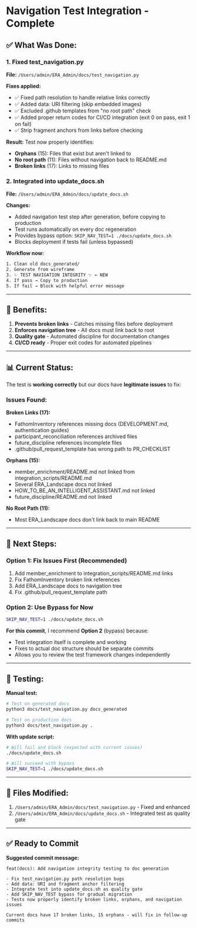 # Navigation Test Integration - Complete

## ✅ What Was Done:

### 1. Fixed test_navigation.py
**File:** `/Users/admin/ERA_Admin/docs/test_navigation.py`

**Fixes applied:**
- ✅ Fixed path resolution to handle relative links correctly
- ✅ Added data: URI filtering (skip embedded images)
- ✅ Excluded .github templates from "no root path" check
- ✅ Added proper return codes for CI/CD integration (exit 0 on pass, exit 1 on fail)
- ✅ Strip fragment anchors from links before checking

**Result:** Test now properly identifies:
- **Orphans** (15): Files that exist but aren't linked to
- **No root path** (11): Files without navigation back to README.md
- **Broken links** (17): Links to missing files

### 2. Integrated into update_docs.sh
**File:** `/Users/admin/ERA_Admin/docs/update_docs.sh`

**Changes:**
- Added navigation test step after generation, before copying to production
- Test runs automatically on every doc regeneration
- Provides bypass option: `SKIP_NAV_TEST=1 ./docs/update_docs.sh`
- Blocks deployment if tests fail (unless bypassed)

**Workflow now:**
```bash
1. Clean old docs_generated/
2. Generate from wireframe
3. ✨ TEST NAVIGATION INTEGRITY ✨ ← NEW
4. If pass → Copy to production
5. If fail → Block with helpful error message
```

---

## 🎯 Benefits:

1. **Prevents broken links** - Catches missing files before deployment
2. **Enforces navigation tree** - All docs must link back to root
3. **Quality gate** - Automated discipline for documentation changes
4. **CI/CD ready** - Proper exit codes for automated pipelines

---

## 📊 Current Status:

The test is **working correctly** but our docs have **legitimate issues** to fix:

### Issues Found:

**Broken Links (17):**
- FathomInventory references missing docs (DEVELOPMENT.md, authentication guides)
- participant_reconciliation references archived files
- future_discipline references incomplete files
- .github/pull_request_template has wrong path to PR_CHECKLIST

**Orphans (15):**
- member_enrichment/README.md not linked from integration_scripts/README.md
- Several ERA_Landscape docs not linked
- HOW_TO_BE_AN_INTELLIGENT_ASSISTANT.md not linked
- future_discipline/README.md not linked

**No Root Path (11):**
- Most ERA_Landscape docs don't link back to main README

---

## 🚀 Next Steps:

### Option 1: Fix Issues First (Recommended)
1. Add member_enrichment to integration_scripts/README.md links
2. Fix FathomInventory broken link references
3. Add ERA_Landscape docs to navigation tree
4. Fix .github/pull_request_template path

### Option 2: Use Bypass for Now
```bash
SKIP_NAV_TEST=1 ./docs/update_docs.sh
```

**For this commit**, I recommend **Option 2** (bypass) because:
- Test integration itself is complete and working
- Fixes to actual doc structure should be separate commits
- Allows you to review the test framework changes independently

---

## 🧪 Testing:

**Manual test:**
```bash
# Test on generated docs
python3 docs/test_navigation.py docs_generated

# Test on production docs
python3 docs/test_navigation.py .
```

**With update script:**
```bash
# Will fail and block (expected with current issues)
./docs/update_docs.sh

# Will succeed with bypass
SKIP_NAV_TEST=1 ./docs/update_docs.sh
```

---

## 📝 Files Modified:

1. `/Users/admin/ERA_Admin/docs/test_navigation.py` - Fixed and enhanced
2. `/Users/admin/ERA_Admin/docs/update_docs.sh` - Integrated test as quality gate

---

## ✅ Ready to Commit

**Suggested commit message:**
```
feat(docs): Add navigation integrity testing to doc generation

- Fix test_navigation.py path resolution bugs
- Add data: URI and fragment anchor filtering  
- Integrate test into update_docs.sh as quality gate
- Add SKIP_NAV_TEST bypass for gradual migration
- Tests now properly identify broken links, orphans, and navigation issues

Current docs have 17 broken links, 15 orphans - will fix in follow-up commits
```

